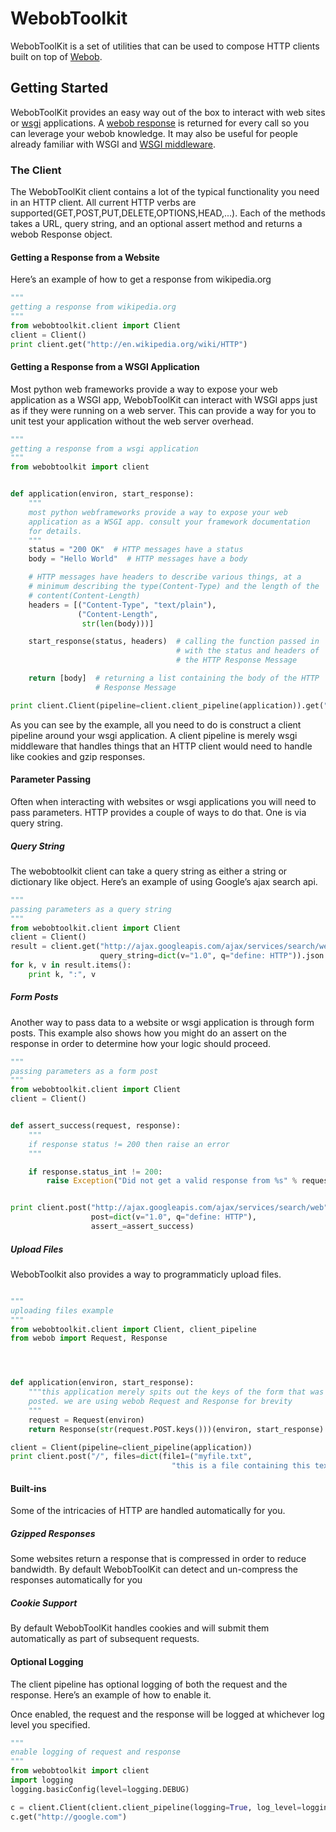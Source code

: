 #  WebobToolkit

WebobToolKit is a set of utilities that can be used to compose HTTP
clients built on top of [Webob](http://docs.webob.org/en/latest/reference.html).

## Getting Started

WebobToolKit provides an easy way out of the box to interact with web
sites or [wsgi](http://wsgi.readthedocs.org/en/latest/)
applications. A [webob response](http://docs.webob.org/en/latest/reference.html#id2) is
returned for every call so you can leverage your webob knowledge. It
may also be useful for people already familiar with WSGI and [WSGI
middleware](http://docs.webob.org/en/latest/comment-example.html#id5).

### The Client

The WebobToolKit client contains a lot of the typical functionality
you need in an HTTP client. All current HTTP verbs are
supported(GET,POST,PUT,DELETE,OPTIONS,HEAD,...). Each of the methods
takes a URL, query string, and an optional assert method and returns a
webob Response object.

#### Getting a Response from a Website

Here’s an example of how to get a response from wikipedia.org

```python
"""
getting a response from wikipedia.org
"""
from webobtoolkit.client import Client
client = Client()
print client.get("http://en.wikipedia.org/wiki/HTTP")
```

#### Getting a Response from a WSGI Application

Most python web frameworks provide a way to expose your web
application as a WSGI app, WebobToolKit can interact with WSGI apps
just as if they were running on a web server. This can provide a way
for you to unit test your application without the web server overhead.

```python
"""
getting a response from a wsgi application
"""
from webobtoolkit import client


def application(environ, start_response):
    """
    most python webframeworks provide a way to expose your web
    application as a WSGI app. consult your framework documentation
    for details.
    """
    status = "200 OK"  # HTTP messages have a status
    body = "Hello World"  # HTTP messages have a body

    # HTTP messages have headers to describe various things, at a
    # minimum describing the type(Content-Type) and the length of the
    # content(Content-Length)
    headers = [("Content-Type", "text/plain"),
               ("Content-Length",
                str(len(body)))]

    start_response(status, headers)  # calling the function passed in
                                     # with the status and headers of
                                     # the HTTP Response Message

    return [body]  # returning a list containing the body of the HTTP
                   # Response Message

print client.Client(pipeline=client.client_pipeline(application)).get("/")
```

As you can see by the example, all you need to do is construct a
client pipeline around your wsgi application. A client pipeline is
merely wsgi middleware that handles things that an HTTP client would
need to handle like cookies and gzip responses.


#### Parameter Passing

Often when interacting with websites or wsgi applications you will
need to pass parameters. HTTP provides a couple of ways to do that. One
is via query string.


##### Query String

The webobtoolkit client can take a query string as either a string or
dictionary like object. Here’s an example of using Google’s ajax
search api.

```python
"""
passing parameters as a query string
"""
from webobtoolkit.client import Client
client = Client()
result = client.get("http://ajax.googleapis.com/ajax/services/search/web", 
                    query_string=dict(v="1.0", q="define: HTTP")).json
for k, v in result.items():
    print k, ":", v
```


##### Form Posts

Another way to pass data to a website or wsgi application is through
form posts. This example also shows how you might do an assert on the
response in order to determine how your logic should proceed.

```python
"""
passing parameters as a form post
"""
from webobtoolkit.client import Client
client = Client()


def assert_success(request, response):
    """
    if response status != 200 then raise an error
    """

    if response.status_int != 200:
        raise Exception("Did not get a valid response from %s" % request.url)


print client.post("http://ajax.googleapis.com/ajax/services/search/web",
                  post=dict(v="1.0", q="define: HTTP"),
                  assert_=assert_success)
```

##### Upload Files

WebobToolkit also provides a way to programmaticly upload files.

```python

"""
uploading files example
"""
from webobtoolkit.client import Client, client_pipeline
from webob import Request, Response




def application(environ, start_response):
    """this application merely spits out the keys of the form that was
    posted. we are using webob Request and Response for brevity
    """
    request = Request(environ)
    return Response(str(request.POST.keys()))(environ, start_response)

client = Client(pipeline=client_pipeline(application))
print client.post("/", files=dict(file1=("myfile.txt",
                                    "this is a file containing this text")))
```


#### Built-ins

Some of the intricacies of HTTP are handled automatically for you.

##### Gzipped Responses

Some websites return a response that is compressed in order to reduce
bandwidth. By default WebobToolKit can detect and un-compress the
responses automatically for you

##### Cookie Support

By default WebobToolKit handles cookies and will submit them
automatically as part of subsequent requests.

#### Optional Logging

The client pipeline has optional logging of both the request and the
response. Here’s an example of how to enable it.


Once enabled, the request and the response will be logged at whichever
log level you specified.


```python
"""
enable logging of request and response
"""
from webobtoolkit import client
import logging
logging.basicConfig(level=logging.DEBUG)

c = client.Client(client.client_pipeline(logging=True, log_level=logging.DEBUG))
c.get("http://google.com")
```

